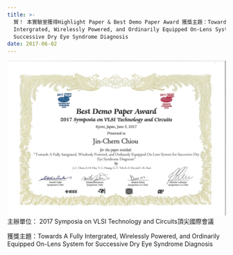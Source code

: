 ```yaml
---
title: >-
  賀！ 本實驗室獲得Highlight Paper & Best Demo Paper Award 獲獎主題：Towards A Fully
  Intergrated, Wirelessly Powered, and Ordinarily Equipped On-Lens System for
  Successive Dry Eye Syndrome Diagnosis
date: 2017-06-02
---
```


![](/images/post/2017-Symposia-on-VLSI-Technology-and-Circuits-頂尖國際會議Best-Demo-Paper-Award.jpg)
主辦單位： 2017 Symposia on VLSI Technology and Circuits頂尖國際會議

獲獎主題：Towards A Fully Intergrated, Wirelessly Powered, and Ordinarily Equipped On-Lens System for Successive Dry Eye Syndrome Diagnosis